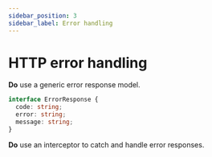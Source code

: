 ```yaml
---
sidebar_position: 3
sidebar_label: Error handling
---
```

# HTTP error handling

**Do** use a generic error response model.

```ts title="✅ Example"
interface ErrorResponse {
  code: string;
  error: string;
  message: string;
}
```

**Do** use an interceptor to catch and handle error responses.
